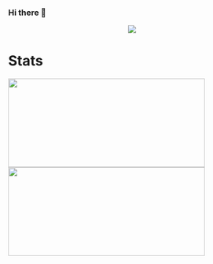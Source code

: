 ### Hi there 👋

<div align="center">
  <a href="https://discord.com/users/495901098926669825" >
    <img src="https://lanyard-profile-readme.vercel.app/api/495901098926669825"  />
  </a>
</div>

<h1>Stats</h1>
<a href="https://github.com/N0chteil">
    <img src="https://github-readme-stats.vercel.app/api?username=n0chteil&show_icons=true&include_all_commits=true&count_private=true&theme=dracula&hide_border=true" height="180em" width="400em">
    <img src="https://github-readme-stats.vercel.app/api/top-langs/?username=n0chteil&langs_count=10&theme=dracula&layout=compact&hide_border=true" height="180em" width="400em">
</a>

<!--
**N0chteil/N0chteil** is a ✨ _special_ ✨ repository because its `README.md` (this file) appears on your GitHub profile.

Here are some ideas to get you started:

- 🔭 I’m currently working on ...
- 🌱 I’m currently learning ...
- 👯 I’m looking to collaborate on ...
- 🤔 I’m looking for help with ...
- 💬 Ask me about ...
- 📫 How to reach me: ...
- 😄 Pronouns: ...
- ⚡ Fun fact: ...
-->
